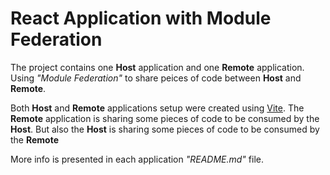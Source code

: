 # React Application with Module Federation

The project contains one **Host** application and one **Remote** application.
Using *"Module Federation"* to share peices of code between **Host** and **Remote**.

Both **Host** and **Remote** applications setup were created using [Vite](https://vitejs.dev/).
The **Remote** application is sharing some pieces of code to be consumed by the **Host**. But also the **Host** is sharing some pieces of code to be consumed by the **Remote**

More info is presented in each application *"README.md"* file.
